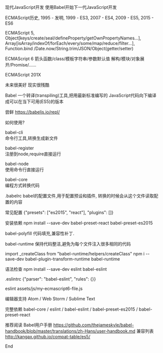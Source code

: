 现代JavaScript开发
使用Babel开始下一代JavaScript开发

ECMAScript历史,
1995   -   发明,
1999   -   ES3,
2007   -   ES4,
2009   -   ES5,
2015   -   ES6

ECMAScript 5,
Object[keys/create/seal/defineProperty/getOwnPropertyNames...],
Array[isArray/indexOf/forEach/every/some/map/reduce/filter...],
Function.bind /Date.now/String.trim/JSON/Object(getter/setter)

ECMAScript 6
箭头函数/class/模板字符串/参数默认值
解构/模块/对象展开/Promise/......

ECMAScript 201X

未来很美好
现实很残酷

Babel
一个转译(transpiling)工具,把用最新标准编写的
JavaScript代码向下编译成可以在当下可用(ES5)的版本

尝鲜
https://babeljs.io/repl/

如何使用?

babel-cli         
命令行工具,转换生成新文件

babel-register  
注册到node,require直接运行

babel-node              
使用命令行直接运行

babel-core                
编程方式转换代码

.babelrc
babel的配置文件,用于配置预设和插件,
转换的时候会从这个文件读取配置的内容

常见配置
{"presets": ["es2015", "react"], "plugins": []}

安装依赖
npm install --save-dev babel-preset-react babel-preset-es2015

babel-polyfill
代码填充,兼容性补丁.

babel-runtime
保持代码整洁,避免为每个文件注入很多相同的代码

import _createClass from "babel-runtime/helpers/createClass"
npm i --save-dev babel-plugin-transform-runtime babel-runtime

语法检查
npm install --save-dev eslint babel-eslint

.eslintrc
{"parser": "babel-eslint", "rules": {}}

eslint assets/js/my-ecmascript6-file.js

编辑器支持
Atom / Web Storm / Sublime Text

完整依赖
babel-core / eslint / babel-eslint / babel-preset-es2015 / babel-preset-react

推荐阅读
Babel用户手册
https://github.com/thejameskyle/babel-handbook/blob/master/translations/zh-Hans/user-handbook.md
兼容列表
http://kangax.github.io/compat-table/es5/

End
